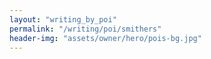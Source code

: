 ```yaml
---
layout: "writing_by_poi"
permalink: "/writing/poi/smithers"
header-img: "assets/owner/hero/pois-bg.jpg"
---
```

